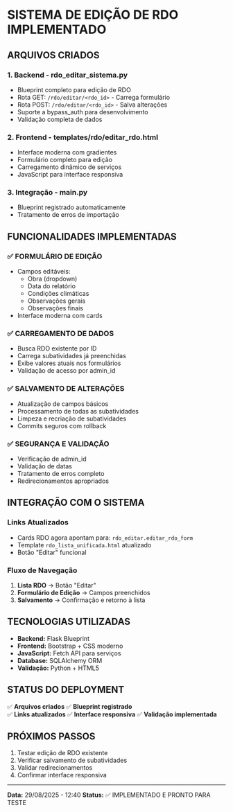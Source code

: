 # SISTEMA DE EDIÇÃO DE RDO IMPLEMENTADO

## ARQUIVOS CRIADOS

### 1. **Backend - rdo_editar_sistema.py**
- Blueprint completo para edição de RDO
- Rota GET: `/rdo/editar/<rdo_id>` - Carrega formulário
- Rota POST: `/rdo/editar/<rdo_id>` - Salva alterações
- Suporte a bypass_auth para desenvolvimento
- Validação completa de dados

### 2. **Frontend - templates/rdo/editar_rdo.html**
- Interface moderna com gradientes
- Formulário completo para edição
- Carregamento dinâmico de serviços
- JavaScript para interface responsiva

### 3. **Integração - main.py**
- Blueprint registrado automaticamente
- Tratamento de erros de importação

## FUNCIONALIDADES IMPLEMENTADAS

### ✅ **FORMULÁRIO DE EDIÇÃO**
- Campos editáveis:
  - Obra (dropdown)
  - Data do relatório
  - Condições climáticas
  - Observações gerais
  - Observações finais
- Interface moderna com cards

### ✅ **CARREGAMENTO DE DADOS**
- Busca RDO existente por ID
- Carrega subatividades já preenchidas
- Exibe valores atuais nos formulários
- Validação de acesso por admin_id

### ✅ **SALVAMENTO DE ALTERAÇÕES**
- Atualização de campos básicos
- Processamento de todas as subatividades
- Limpeza e recriação de subatividades
- Commits seguros com rollback

### ✅ **SEGURANÇA E VALIDAÇÃO**
- Verificação de admin_id
- Validação de datas
- Tratamento de erros completo
- Redirecionamentos apropriados

## INTEGRAÇÃO COM O SISTEMA

### **Links Atualizados**
- Cards RDO agora apontam para: `rdo_editar.editar_rdo_form`
- Template `rdo_lista_unificada.html` atualizado
- Botão "Editar" funcional

### **Fluxo de Navegação**
1. **Lista RDO** → Botão "Editar"
2. **Formulário de Edição** → Campos preenchidos
3. **Salvamento** → Confirmação e retorno à lista

## TECNOLOGIAS UTILIZADAS

- **Backend:** Flask Blueprint
- **Frontend:** Bootstrap + CSS moderno
- **JavaScript:** Fetch API para serviços
- **Database:** SQLAlchemy ORM
- **Validação:** Python + HTML5

## STATUS DO DEPLOYMENT

✅ **Arquivos criados**
✅ **Blueprint registrado**  
✅ **Links atualizados**
✅ **Interface responsiva**
✅ **Validação implementada**

## PRÓXIMOS PASSOS

1. Testar edição de RDO existente
2. Verificar salvamento de subatividades
3. Validar redirecionamentos
4. Confirmar interface responsiva

---
**Data:** 29/08/2025 - 12:40
**Status:** ✅ IMPLEMENTADO E PRONTO PARA TESTE